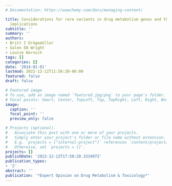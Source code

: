 ```yaml
---
# Documentation: https://wowchemy.com/docs/managing-content/

title: Considerations for rare variants in drug metabolism genes and the clinical
  implications
subtitle: ''
summary: ''
authors:
- Britt I Drögemöller
- Galen EB Wright
- Louise Warnich
tags: []
categories: []
date: '2014-01-01'
lastmod: 2022-12-12T11:58:20-06:00
featured: false
draft: false

# Featured image
# To use, add an image named `featured.jpg/png` to your page's folder.
# Focal points: Smart, Center, TopLeft, Top, TopRight, Left, Right, BottomLeft, Bottom, BottomRight.
image:
  caption: ''
  focal_point: ''
  preview_only: false

# Projects (optional).
#   Associate this post with one or more of your projects.
#   Simply enter your project's folder or file name without extension.
#   E.g. `projects = ["internal-project"]` references `content/project/deep-learning/index.md`.
#   Otherwise, set `projects = []`.
projects: []
publishDate: '2022-12-12T17:58:20.333497Z'
publication_types:
- '2'
abstract: ''
publication: '*Expert Opinion on Drug Metabolism & Toxicology*'
---
```

